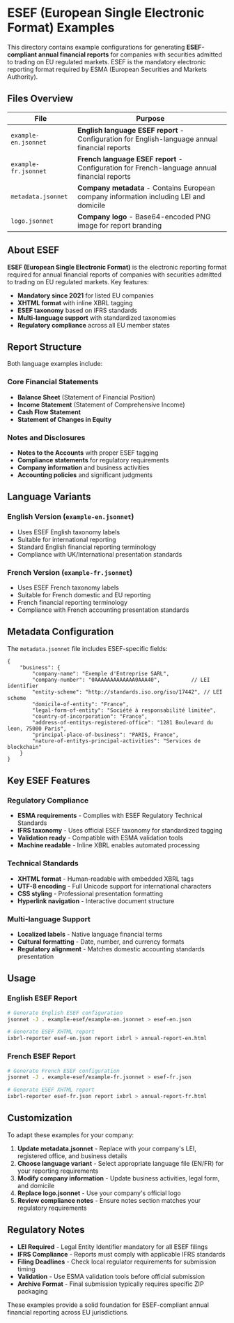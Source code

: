 # ESEF (European Single Electronic Format) Examples

This directory contains example configurations for generating **ESEF-compliant annual financial reports** for companies with securities admitted to trading on EU regulated markets. ESEF is the mandatory electronic reporting format required by ESMA (European Securities and Markets Authority).

## Files Overview

| File | Purpose |
|------|---------|
| `example-en.jsonnet` | **English language ESEF report** - Configuration for English-language annual financial reports |
| `example-fr.jsonnet` | **French language ESEF report** - Configuration for French-language annual financial reports |
| `metadata.jsonnet` | **Company metadata** - Contains European company information including LEI and domicile |
| `logo.jsonnet` | **Company logo** - Base64-encoded PNG image for report branding |

## About ESEF

**ESEF (European Single Electronic Format)** is the electronic reporting format required for annual financial reports of companies with securities admitted to trading on EU regulated markets. Key features:

- **Mandatory since 2021** for listed EU companies
- **XHTML format** with inline XBRL tagging
- **ESEF taxonomy** based on IFRS standards
- **Multi-language support** with standardized taxonomies
- **Regulatory compliance** across all EU member states

## Report Structure

Both language examples include:

### Core Financial Statements
- **Balance Sheet** (Statement of Financial Position)
- **Income Statement** (Statement of Comprehensive Income) 
- **Cash Flow Statement**
- **Statement of Changes in Equity**

### Notes and Disclosures
- **Notes to the Accounts** with proper ESEF tagging
- **Compliance statements** for regulatory requirements
- **Company information** and business activities
- **Accounting policies** and significant judgments

## Language Variants

### English Version (`example-en.jsonnet`)
- Uses ESEF English taxonomy labels
- Suitable for international reporting
- Standard English financial reporting terminology
- Compliance with UK/International presentation standards

### French Version (`example-fr.jsonnet`)
- Uses ESEF French taxonomy labels  
- Suitable for French domestic and EU reporting
- French financial reporting terminology
- Compliance with French accounting presentation standards

## Metadata Configuration

The `metadata.jsonnet` file includes ESEF-specific fields:

```jsonnet
{
    "business": {
        "company-name": "Exemple d'Entreprise SARL",
        "company-number": "0AAAAAAAAAAAAA0AAA40",          // LEI identifier
        "entity-scheme": "http://standards.iso.org/iso/17442", // LEI scheme
        "domicile-of-entity": "France",
        "legal-form-of-entity": "Société à responsabilité limitée",
        "country-of-incorporation": "France",
        "address-of-entitys-registered-office": "1281 Boulevard du leon, 75000 Paris",
        "principal-place-of-business": "PARIS, France",
        "nature-of-entitys-principal-activities": "Services de blockchain"
    }
}
```

## Key ESEF Features

### Regulatory Compliance
- **ESMA requirements** - Complies with ESEF Regulatory Technical Standards
- **IFRS taxonomy** - Uses official ESEF taxonomy for standardized tagging
- **Validation ready** - Compatible with ESMA validation tools
- **Machine readable** - Inline XBRL enables automated processing

### Technical Standards
- **XHTML format** - Human-readable with embedded XBRL tags
- **UTF-8 encoding** - Full Unicode support for international characters
- **CSS styling** - Professional presentation formatting
- **Hyperlink navigation** - Interactive document structure

### Multi-language Support
- **Localized labels** - Native language financial terms
- **Cultural formatting** - Date, number, and currency formats
- **Regulatory alignment** - Matches domestic accounting standards presentation

## Usage

### English ESEF Report
```bash
# Generate English ESEF configuration
jsonnet -J . example-esef/example-en.jsonnet > esef-en.json

# Generate ESEF XHTML report
ixbrl-reporter esef-en.json report ixbrl > annual-report-en.html
```

### French ESEF Report
```bash
# Generate French ESEF configuration  
jsonnet -J . example-esef/example-fr.jsonnet > esef-fr.json

# Generate ESEF XHTML report
ixbrl-reporter esef-fr.json report ixbrl > annual-report-fr.html
```

## Customization

To adapt these examples for your company:

1. **Update metadata.jsonnet** - Replace with your company's LEI, registered office, and business details
2. **Choose language variant** - Select appropriate language file (EN/FR) for your reporting requirements  
3. **Modify company information** - Update business activities, legal form, and domicile
4. **Replace logo.jsonnet** - Use your company's official logo
5. **Review compliance notes** - Ensure notes section matches your regulatory requirements

## Regulatory Notes

- **LEI Required** - Legal Entity Identifier mandatory for all ESEF filings
- **IFRS Compliance** - Reports must comply with applicable IFRS standards
- **Filing Deadlines** - Check local regulator requirements for submission timing
- **Validation** - Use ESMA validation tools before official submission
- **Archive Format** - Final submission typically requires specific ZIP packaging

These examples provide a solid foundation for ESEF-compliant annual financial reporting across EU jurisdictions.